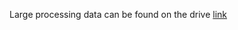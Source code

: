 Large processing data can be found on the drive [link](https://drive.google.com/drive/folders/1j2N1YQQa-fiO-FippXRrRJe4nXr0C6Cn)